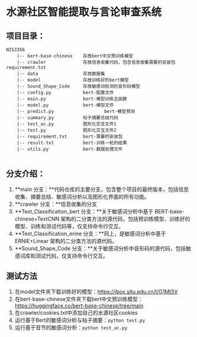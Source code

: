# 水源社区智能提取与言论审查系统



## 项目目录：

```
NIS3356   
    |-- bert-base-chinese    存放bert中文预训练模型  
    |-- crawler              存放信息收集代码，包含信息收集需要的安装包requirement.txt
    |-- data                 存放数据集   
    |-- model                存放训练好的bert模型  
    |-- Sound_Shape_Code     存放敏感词检测的音形码模型
    |-- config.py            bert-配置文件   
    |-- main.py              bert-模型训练主函数
    |-- model.py             bert-模型文件 
    |-- predict.py					 bert-模型预测
    |-- summary.py           帖子摘要总结代码
    |-- test_ac.py           图形化交互文件1
    |-- test.py              图形化交互文件2
    |-- requirement.txt      bert-需要的安装包
    |-- result.txt           bert-训练一轮的结果
    |-- utils.py             bert-数据处理文件
    
```



## 分支介绍：

1. **main 分支：**代码仓库的主要分支，包含整个项目的最终版本，包括信息收集、摘要总结、敏感词分析以及图形化界面的所有功能。
2. **crawler 分支：**信息收集的分支
3. **Text\_Classification\_bert 分支：**关于敏感词分析中基于 BERT-base-chinese+TextCNN 架构的二分类方法的源代码，包括预训练模型、训练好的模型、训练和测试代码等，仅支持命令行交互。
4. **Text\_Classification\_erine 分支：**同上，是敏感词分析中基于 ERNIE+Linear 架构的二分类方法的源代码。
5. **Sound\_Shape\_Code 分支：**关于敏感词分析中音形码的源代码，包括敏感词库和测试代码，仅支持命令行交互。




## 测试方法
1. 在model文件夹下载训练好的模型：https://jbox.sjtu.edu.cn/l/G1Mt5V
2. 在bert-base-chinese文件夹下载bert中文预训练模型：https://huggingface.co/bert-base-chinese/tree/main
2. 在crawler/cookies.txt中添加自己的水源社区cookies
3. 运行基于Bert的敏感词分析与帖子摘要：`python test.py`
4. 运行基于音节的敏感词分析：`python test_ac.py`
